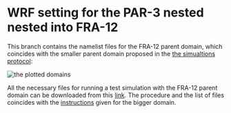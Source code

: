 # WRF setting for the PAR-3 nested nested into FRA-12

This branch contains the namelist files for the FRA-12 parent domain, which coincides with the smaller parent domain proposed in the [the simualtions protocol](https://docs.google.com/document/d/1R4O1x67Tpr-qcEPlkzKDvJP1itoxKPbaBZO9gpIfamc/edit):

![the plotted domains](https://github.com/FPS-URB-RCC/WRFcoordination/blob/FRA-12/domains_FP.png)

All the necessary files for running a test simulation with the FRA-12 parent domain can be downloaded from this [link](https://meteo.unican.es/work/josipa/fps_urban_file_urb3_FRA12.tar). The procedure and the list of files coincides with the [instructions](https://github.com/FPS-URB-RCC/WRFcoordination/blob/main/README.md) given for the bigger domain.
	
